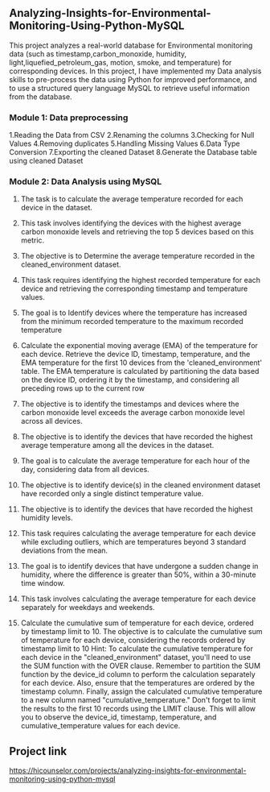 ## Analyzing-Insights-for-Environmental-Monitoring-Using-Python-MySQL
This project analyzes a real-world database for Environmental monitoring data (such as timestamp,carbon_monoxide, humidity, light,liquefied_petroleum_gas, motion, smoke, and temperature) for corresponding devices. 
In this project, I have implemented my Data analysis skills to pre-process the data using Python for improved performance, and to use a structured query language MySQL to retrieve useful information from the database.
### Module 1: Data preprocessing
  1.Reading the Data from CSV
  2.Renaming the columns
  3.Checking for Null Values
  4.Removing duplicates
  5.Handling Missing Values
  6.Data Type Conversion
  7.Exporting the cleaned Dataset
  8.Generate the Database table using cleaned Dataset
### Module 2: Data Analysis using MySQL
  1.  The task is to calculate the average temperature recorded for each device in the dataset.
  2.  This task involves identifying the devices with the highest average carbon monoxide levels and retrieving the top 5 devices based on this metric.
  3.  The objective is to Determine the average temperature recorded in the cleaned_environment dataset.
  4.  This task requires identifying the highest recorded temperature for each device and retrieving the corresponding timestamp and temperature values.
  5.  The goal is to Identify devices where the temperature has increased from the minimum recorded temperature to the maximum recorded temperature
  6.  Calculate the exponential moving average (EMA) of the temperature for each device. Retrieve the device ID, timestamp, temperature, and the EMA temperature for the first 10 devices from the 'cleaned_environment' table. The EMA temperature is calculated by partitioning the data based on the device ID, ordering it by the timestamp, and considering all preceding rows up to the current row
  7.  The objective is to identify the timestamps and devices where the carbon monoxide level exceeds the average carbon monoxide level across all devices.
  8.  The objective is to identify the devices that have recorded the highest average temperature among all the devices in the dataset.
  9.  The goal is to calculate the average temperature for each hour of the day, considering data from all devices.
  10. The objective is to identify device(s) in the cleaned environment dataset have recorded only a single distinct temperature value.
  11. The objective is to identify the devices that have recorded the highest humidity levels.
  12. This task requires calculating the average temperature for each device while excluding outliers, which are temperatures beyond 3 standard deviations from the mean.
  13. The goal is to identify devices that have undergone a sudden change in humidity, where the difference is greater than 50%, within a 30-minute time window.
  
  15. This task involves calculating the average temperature for each device separately for weekdays and weekends.
  16. Calculate the cumulative sum of temperature for each device, ordered by timestamp limit to 10.
The objective is to calculate the cumulative sum of temperature for each device, considering the records ordered by timestamp limit to 10
Hint:
To calculate the cumulative temperature for each device in the "cleaned_environment" dataset, you'll need to use the SUM function with the OVER clause. Remember to partition the SUM function by the device_id column to perform the calculation separately for each device. Also, ensure that the temperatures are ordered by the timestamp column. Finally, assign the calculated cumulative temperature to a new column named "cumulative_temperature." Don't forget to limit the results to the first 10 records using the LIMIT clause. This will allow you to observe the device_id, timestamp, temperature, and cumulative_temperature values for each device. 


## Project link
https://hicounselor.com/projects/analyzing-insights-for-environmental-monitoring-using-python-mysql
